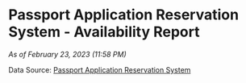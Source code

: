 # Passport Application Reservation System - Availability Report

*As of February 23, 2023 (11:58 PM)*

Data Source: [Passport Application Reservation System](https://eservices.immigration.gov.lk:8443/appointment/pages/reservationApplication.xhtml)